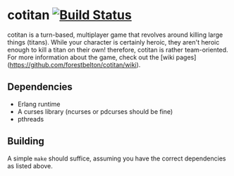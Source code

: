 cotitan [![Build Status](https://secure.travis-ci.org/[YOUR_GITHUB_USERNAME]/[YOUR_PROJECT_NAME].png)](http://travis-ci.org/leroux/cotitan)
=======
cotitan is a turn-based, multiplayer game that revolves around killing large
things (titans). While your character is certainly heroic, they aren't heroic
enough to kill a titan on their own! therefore, cotitan is rather team-oriented.
For more information about the game, check out the [wiki pages] (https://github.com/forestbelton/cotitan/wiki).

Dependencies
------------
* Erlang runtime
* A curses library (ncurses or pdcurses should be fine)
* pthreads

Building
--------
A simple `make` should suffice, assuming you have the correct dependencies as
listed above.

